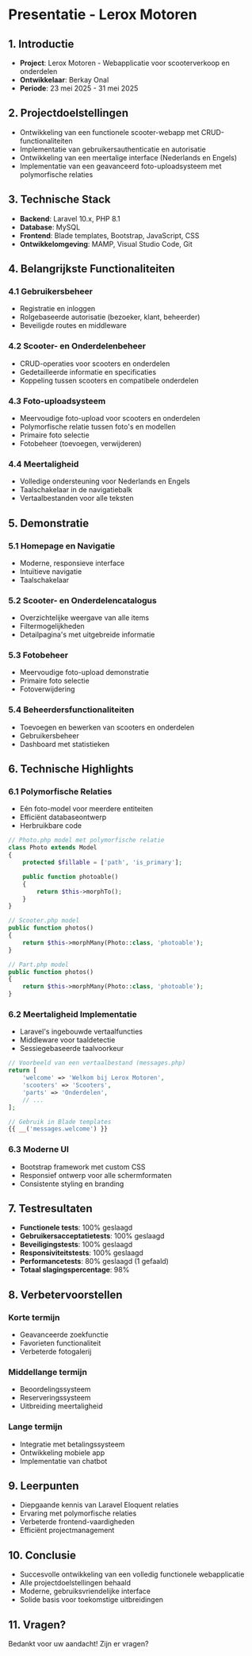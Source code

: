 # Presentatie - Lerox Motoren

## 1. Introductie

- **Project**: Lerox Motoren - Webapplicatie voor scooterverkoop en onderdelen
- **Ontwikkelaar**: Berkay Onal
- **Periode**: 23 mei 2025 - 31 mei 2025

## 2. Projectdoelstellingen

- Ontwikkeling van een functionele scooter-webapp met CRUD-functionaliteiten
- Implementatie van gebruikersauthenticatie en autorisatie
- Ontwikkeling van een meertalige interface (Nederlands en Engels)
- Implementatie van een geavanceerd foto-uploadsysteem met polymorfische relaties

## 3. Technische Stack

- **Backend**: Laravel 10.x, PHP 8.1
- **Database**: MySQL
- **Frontend**: Blade templates, Bootstrap, JavaScript, CSS
- **Ontwikkelomgeving**: MAMP, Visual Studio Code, Git

## 4. Belangrijkste Functionaliteiten

### 4.1 Gebruikersbeheer
- Registratie en inloggen
- Rolgebaseerde autorisatie (bezoeker, klant, beheerder)
- Beveiligde routes en middleware

### 4.2 Scooter- en Onderdelenbeheer
- CRUD-operaties voor scooters en onderdelen
- Gedetailleerde informatie en specificaties
- Koppeling tussen scooters en compatibele onderdelen

### 4.3 Foto-uploadsysteem
- Meervoudige foto-upload voor scooters en onderdelen
- Polymorfische relatie tussen foto's en modellen
- Primaire foto selectie
- Fotobeheer (toevoegen, verwijderen)

### 4.4 Meertaligheid
- Volledige ondersteuning voor Nederlands en Engels
- Taalschakelaar in de navigatiebalk
- Vertaalbestanden voor alle teksten

## 5. Demonstratie

### 5.1 Homepage en Navigatie
- Moderne, responsieve interface
- Intuïtieve navigatie
- Taalschakelaar

### 5.2 Scooter- en Onderdelencatalogus
- Overzichtelijke weergave van alle items
- Filtermogelijkheden
- Detailpagina's met uitgebreide informatie

### 5.3 Fotobeheer
- Meervoudige foto-upload demonstratie
- Primaire foto selectie
- Fotoverwijdering

### 5.4 Beheerdersfunctionaliteiten
- Toevoegen en bewerken van scooters en onderdelen
- Gebruikersbeheer
- Dashboard met statistieken

## 6. Technische Highlights

### 6.1 Polymorfische Relaties
- Eén foto-model voor meerdere entiteiten
- Efficiënt databaseontwerp
- Herbruikbare code

```php
// Photo.php model met polymorfische relatie
class Photo extends Model
{
    protected $fillable = ['path', 'is_primary'];

    public function photoable()
    {
        return $this->morphTo();
    }
}

// Scooter.php model
public function photos()
{
    return $this->morphMany(Photo::class, 'photoable');
}

// Part.php model
public function photos()
{
    return $this->morphMany(Photo::class, 'photoable');
}
```

### 6.2 Meertaligheid Implementatie
- Laravel's ingebouwde vertaalfuncties
- Middleware voor taaldetectie
- Sessiegebaseerde taalvoorkeur

```php
// Voorbeeld van een vertaalbestand (messages.php)
return [
    'welcome' => 'Welkom bij Lerox Motoren',
    'scooters' => 'Scooters',
    'parts' => 'Onderdelen',
    // ...
];

// Gebruik in Blade templates
{{ __('messages.welcome') }}
```

### 6.3 Moderne UI
- Bootstrap framework met custom CSS
- Responsief ontwerp voor alle schermformaten
- Consistente styling en branding

## 7. Testresultaten

- **Functionele tests**: 100% geslaagd
- **Gebruikersacceptatietests**: 100% geslaagd
- **Beveiligingstests**: 100% geslaagd
- **Responsiviteitstests**: 100% geslaagd
- **Performancetests**: 80% geslaagd (1 gefaald)
- **Totaal slagingspercentage**: 98%

## 8. Verbetervoorstellen

### Korte termijn
- Geavanceerde zoekfunctie
- Favorieten functionaliteit
- Verbeterde fotogalerij

### Middellange termijn
- Beoordelingssysteem
- Reserveringssysteem
- Uitbreiding meertaligheid

### Lange termijn
- Integratie met betalingssysteem
- Ontwikkeling mobiele app
- Implementatie van chatbot

## 9. Leerpunten

- Diepgaande kennis van Laravel Eloquent relaties
- Ervaring met polymorfische relaties
- Verbeterde frontend-vaardigheden
- Efficiënt projectmanagement

## 10. Conclusie

- Succesvolle ontwikkeling van een volledig functionele webapplicatie
- Alle projectdoelstellingen behaald
- Moderne, gebruiksvriendelijke interface
- Solide basis voor toekomstige uitbreidingen

## 11. Vragen?

Bedankt voor uw aandacht! Zijn er vragen?
